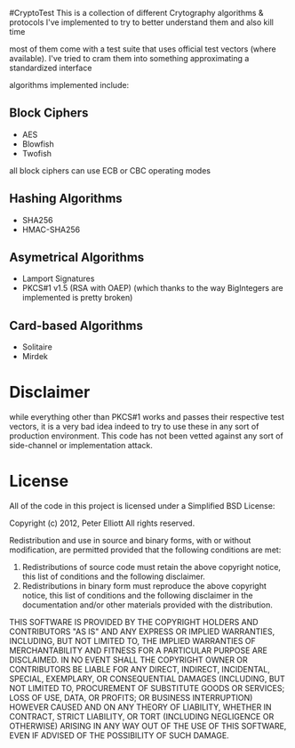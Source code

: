 #CryptoTest
This is a collection of different Crytography algorithms & protocols I've implemented to try to better understand them and also kill time

most of them come with a test suite that uses official test vectors (where available).  I've tried to cram them into something approximating a standardized interface

algorithms implemented include:

## Block Ciphers
* AES
* Blowfish
* Twofish

all block ciphers can use ECB or CBC operating modes

## Hashing Algorithms
* SHA256
* HMAC-SHA256

## Asymetrical Algorithms
* Lamport Signatures
* PKCS#1 v1.5 (RSA with OAEP) (which thanks to the way BigIntegers are implemented is pretty broken)

## Card-based Algorithms
* Solitaire
* Mirdek

# Disclaimer
while everything other than PKCS#1 works and passes their respective test vectors, it is a very bad idea indeed to try to use these in any sort of production environment.  This code has not been vetted against any sort of side-channel or implementation attack.  

# License
All of the code in this project is licensed under a Simplified BSD License:

Copyright (c) 2012, Peter Elliott
All rights reserved.

Redistribution and use in source and binary forms, with or without
modification, are permitted provided that the following conditions are met: 

1. Redistributions of source code must retain the above copyright notice, this
   list of conditions and the following disclaimer. 
2. Redistributions in binary form must reproduce the above copyright notice,
   this list of conditions and the following disclaimer in the documentation
   and/or other materials provided with the distribution. 

THIS SOFTWARE IS PROVIDED BY THE COPYRIGHT HOLDERS AND CONTRIBUTORS "AS IS" AND
ANY EXPRESS OR IMPLIED WARRANTIES, INCLUDING, BUT NOT LIMITED TO, THE IMPLIED
WARRANTIES OF MERCHANTABILITY AND FITNESS FOR A PARTICULAR PURPOSE ARE
DISCLAIMED. IN NO EVENT SHALL THE COPYRIGHT OWNER OR CONTRIBUTORS BE LIABLE FOR
ANY DIRECT, INDIRECT, INCIDENTAL, SPECIAL, EXEMPLARY, OR CONSEQUENTIAL DAMAGES
(INCLUDING, BUT NOT LIMITED TO, PROCUREMENT OF SUBSTITUTE GOODS OR SERVICES;
LOSS OF USE, DATA, OR PROFITS; OR BUSINESS INTERRUPTION) HOWEVER CAUSED AND
ON ANY THEORY OF LIABILITY, WHETHER IN CONTRACT, STRICT LIABILITY, OR TORT
(INCLUDING NEGLIGENCE OR OTHERWISE) ARISING IN ANY WAY OUT OF THE USE OF THIS
SOFTWARE, EVEN IF ADVISED OF THE POSSIBILITY OF SUCH DAMAGE.